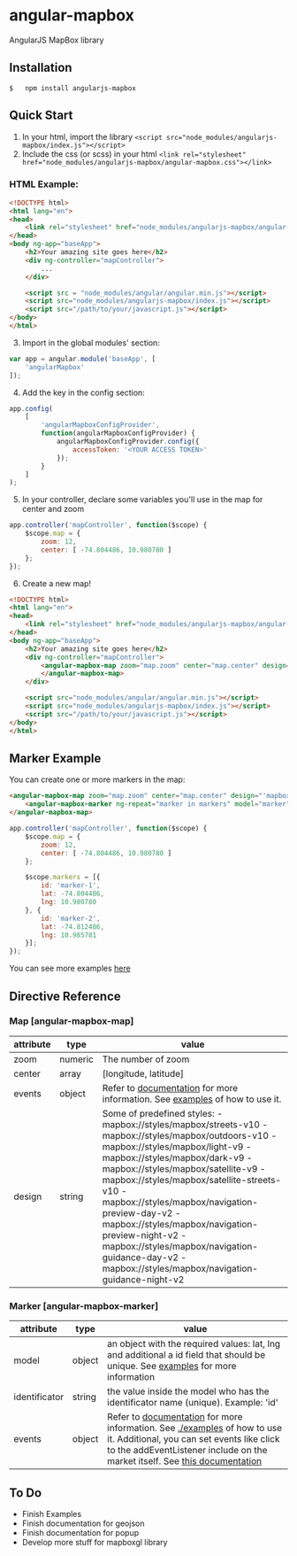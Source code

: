# angular-mapbox
AngularJS MapBox library

## Installation

```npm
$   npm install angularjs-mapbox
```

## Quick Start
1. In your html, import the library `<script src="node_modules/angularjs-mapbox/index.js"></script>`
2. Include the css (or scss) in your html `<link rel="stylesheet" href="node_modules/angularjs-mapbox/angular-mapbox.css"></link>`

### HTML Example:

```html
<!DOCTYPE html>
<html lang="en">
<head>
    <link rel="stylesheet" href="node_modules/angularjs-mapbox/angular-mapbox.css">
</head>
<body ng-app="baseApp">
    <h2>Your amazing site goes here</h2>
    <div ng-controller="mapController">
        ...
    </div>

    <script src = "node_modules/angular/angular.min.js"></script>
    <script src="node_modules/angularjs-mapbox/index.js"></script>
    <script src="/path/to/your/javascript.js"></script>
</body>
</html>
```

3. Import in the global modules' section:
```js
var app = angular.module('baseApp', [
    'angularMapbox'
]);
```

4. Add the key in the config section:
```js
app.config(
    [
        'angularMapboxConfigProvider', 
        function(angularMapboxConfigProvider) {
            angularMapboxConfigProvider.config({
                accessToken: '<YOUR ACCESS TOKEN>'
            });
        }
    ]
);
```

5. In your controller, declare some variables you'll use in the map for center and zoom
```js
app.controller('mapController', function($scope) {
    $scope.map = {
        zoom: 12,
        center: [ -74.804486, 10.980780 ]
    };
});
```

6. Create a new map!
```html
<!DOCTYPE html>
<html lang="en">
<head>
    <link rel="stylesheet" href="node_modules/angularjs-mapbox/angular-mapbox.css">
</head>
<body ng-app="baseApp">
    <h2>Your amazing site goes here</h2>
    <div ng-controller="mapController">
        <angular-mapbox-map zoom="map.zoom" center="map.center" design="'mapbox://styles/mapbox/dark-v9'">
        </angular-mapbox-map>
    </div>

    <script src="node_modules/angular/angular.min.js"></script>
    <script src="node_modules/angularjs-mapbox/index.js"></script>
    <script src="/path/to/your/javascript.js"></script>
</body>
</html>
```

## Marker Example
You can create one or more markers in the map:
```html
<angular-mapbox-map zoom="map.zoom" center="map.center" design="'mapbox://styles/mapbox/dark-v9'">
    <angular-mapbox-marker ng-repeat="marker in markers" model="marker" identificator="'id'"></angular-mapbox-marker>
</angular-mapbox-map>
```

```js
app.controller('mapController', function($scope) {
    $scope.map = {
        zoom: 12,
        center: [ -74.804486, 10.980780 ]
    };

    $scope.markers = [{
        id: 'marker-1',
        lat: -74.804486,
        lng: 10.980780
    }, {
        id: 'marker-2',
        lat: -74.812486,
        lng: 10.985781
    }];
});
```

You can see more examples [here](./examples)

## Directive Reference


### Map [angular-mapbox-map]
| attribute | type    | value                                                                                                                                                                                                                                                                                                                                                                                                                                                                           |
|-----------|---------|---------------------------------------------------------------------------------------------------------------------------------------------------------------------------------------------------------------------------------------------------------------------------------------------------------------------------------------------------------------------------------------------------------------------------------------------------------------------------------|
| zoom      | numeric | The number of zoom                                                                                                                                                                                                                                                                                                                                                                                                                                                              |
| center    | array   | [longitude, latitude]                                                                                                                                                                                                                                                                                                                                                                                                                                                           |
| events    | object  | Refer to [documentation](https://docs.mapbox.com/mapbox-gl-js/api/#map.event:resize) for more information. See [examples](./examples) of how to use it.                                                                                                                                                                                                                                                                                                                         |
| design    | string  | Some of predefined styles: - mapbox://styles/mapbox/streets-v10 - mapbox://styles/mapbox/outdoors-v10 - mapbox://styles/mapbox/light-v9 - mapbox://styles/mapbox/dark-v9 - mapbox://styles/mapbox/satellite-v9 - mapbox://styles/mapbox/satellite-streets-v10 - mapbox://styles/mapbox/navigation-preview-day-v2 - mapbox://styles/mapbox/navigation-preview-night-v2 - mapbox://styles/mapbox/navigation-guidance-day-v2 - mapbox://styles/mapbox/navigation-guidance-night-v2 |


### Marker [angular-mapbox-marker]
| attribute     | type   | value                                                                                                                                                                                                                                                                                                                                                     |
|---------------|--------|-----------------------------------------------------------------------------------------------------------------------------------------------------------------------------------------------------------------------------------------------------------------------------------------------------------------------------------------------------------|
| model         | object | an object with the required values: lat, lng and additional a id field that should be unique. See [examples](./examples) for more information                                                                                                                                                                                                             |
| identificator | string | the value inside the model who has the identificator name (unique). Example: 'id'                                                                                                                                                                                                                                                                         |
| events        | object | Refer to [documentation](https://docs.mapbox.com/mapbox-gl-js/api/#marker.event:dragstart) for more information. See [./examples](examples) of how to use it. Additional, you can set events like click to the addEventListener include on the market itself. See [this documentation](https://www.w3schools.com/jsref/met_document_addeventlistener.asp) |


## To Do
- Finish Examples
- Finish documentation for geojson
- Finish documentation for popup
- Develop more stuff for mapboxgl library